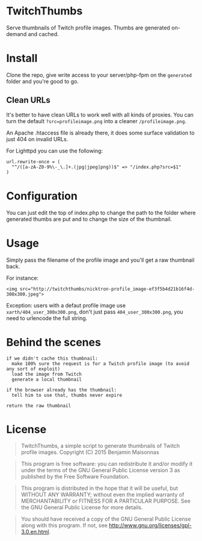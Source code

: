 # TwitchThumbs

Serve thumbnails of Twitch profile images. Thumbs are generated on-demand and cached.

# Install

Clone the repo, give write access to your server/php-fpm on the `generated` folder
and you're good to go.

## Clean URLs

It's better to have clean URLs to work well with all kinds of proxies.
You can turn the default `?src=profileimage.png` into a cleaner `/profileimage.png`.

An Apache .htaccess file is already there, it does some surface validation to just 404
on invalid URLs.

For Lighttpd you can use the following:

```
url.rewrite-once = (
  "^/([a-zA-Z0-9%\-_\.]+.(jpg|jpeg|png))$" => "/index.php?src=$1"
)
```

# Configuration

You can just edit the top of index.php to change the path to the folder where generated
thumbs are put and to change the size of the thumbnail.

# Usage

Simply pass the filename of the profile image and you'll get a raw thumbnail back.

For instance:

```
<img src="http://twitchthumbs/nicktron-profile_image-ef3f5b4d21b16f4d-300x300.jpeg">

```

Exception: users with a defaut profile image use `xarth/404_user_300x300.png`,
don't just pass `404_user_300x300.png`, you need to urlencode the full string.

# Behind the scenes

```
if we didn't cache this thumbnail:
  make 100% sure the request is for a Twitch profile image (to avoid any sort of exploit)
  load the image from Twitch
  generate a local thumbnail

if the browser already has the thumbnail:
  tell him to use that, thumbs never expire

return the raw thumbnail

```

# License

> TwitchThumbs, a simple script to generate thumbnails of Twitch profile images.
> Copyright (C) 2015 Benjamin Maisonnas

> This program is free software: you can redistribute it and/or modify
it under the terms of the GNU General Public License version 3 as published by
the Free Software Foundation.

> This program is distributed in the hope that it will be useful,
but WITHOUT ANY WARRANTY; without even the implied warranty of
MERCHANTABILITY or FITNESS FOR A PARTICULAR PURPOSE.  See the
GNU General Public License for more details.

> You should have received a copy of the GNU General Public License
along with this program.  If not, see <http://www.gnu.org/licenses/gpl-3.0.en.html>.
